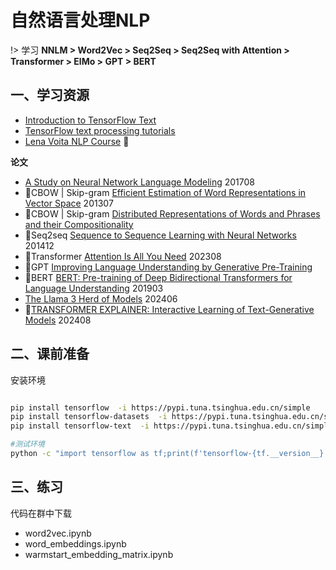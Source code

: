 # 自然语言处理NLP

!> 学习 **NNLM > Word2Vec > Seq2Seq > Seq2Seq with Attention > Transformer > ElMo > GPT > BERT**

## 一、学习资源

* [Introduction to TensorFlow Text](https://tensorflow.google.cn/text/guide/tf_text_intro)
* [TensorFlow text processing tutorials](https://tensorflow.google.cn/text/tutorials)
* [Lena Voita NLP Course](https://lena-voita.github.io/nlp_course.html) 💯

**论文**

* [A Study on Neural Network Language Modeling](papers/arxiv.org.pdf.1708.07252v1.pdf ':ignore') 201708
* 🌷CBOW | Skip-gram [Efficient Estimation of Word Representations in Vector Space](papers/arxiv.org.pdf.1301.3781v3.pdf ':ignore') 201307
* 🌷CBOW | Skip-gram [Distributed Representations of Words and Phrases and their Compositionality](papers/NIPS-2013-distributed-representations-of-words-and-phrases-and-their-compositionality-Paper.pdf ':ignore')
* 🌷Seq2seq [Sequence to Sequence Learning with Neural Networks](papers/arxiv.org.pdf.1409.3215v3.pdf ':ignore') 201412
* 🌷Transformer [Attention Is All You Need](papers/arxiv.org.pdf.1706.03762v7.pdf ':ignore') 202308
* 🌷GPT [Improving Language Understanding by Generative Pre-Training](papers/language_understanding_paper.pdf ':ignore') 
* 🌷BERT [BERT: Pre-training of Deep Bidirectional Transformers for Language Understanding](papers/arxiv.org.pdf.1810.04805v2.pdf ':ignore') 201903
* [The Llama 3 Herd of Models](papers/TheLlama3HerdofModels.pdf ':ignore') 202406
* 🌷[TRANSFORMER EXPLAINER: Interactive Learning of Text-Generative Models](papers/arxiv.org.paf.2408.04619v1.pdf ':ignore') 202408

## 二、课前准备

安装环境

```sh

pip install tensorflow  -i https://pypi.tuna.tsinghua.edu.cn/simple
pip install tensorflow-datasets  -i https://pypi.tuna.tsinghua.edu.cn/simple
pip install tensorflow-text  -i https://pypi.tuna.tsinghua.edu.cn/simple

#测试环境
python -c "import tensorflow as tf;print(f'tensorflow-{tf.__version__} keras-{tf.keras.__version__}')"
```

## 三、练习

代码在群中下载

* word2vec.ipynb
* word_embeddings.ipynb
* warmstart_embedding_matrix.ipynb
